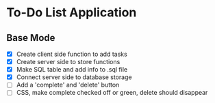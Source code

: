 # To-Do List Application

## Base Mode
- [x] Create client side function to add tasks
- [x] Create server side to store functions
- [x] Make SQL table and add info to .sql file
- [x] Connect server side to database storage
- [ ] Add a 'complete' and 'delete' button
- [ ] CSS, make complete checked off or green, delete should disappear